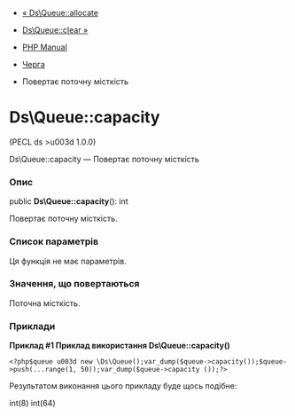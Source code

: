 - [« Ds\Queue::allocate](ds-queue.allocate.md)
- [Ds\Queue::clear »](ds-queue.clear.md)

- [PHP Manual](index.md)
- [Черга](class.ds-queue.md)
- Повертає поточну місткість

# Ds\Queue::capacity

(PECL ds \>u003d 1.0.0)

Ds\Queue::capacity — Повертає поточну місткість

### Опис

public **Ds\Queue::capacity**(): int

Повертає поточну місткість.

### Список параметрів

Ця функція не має параметрів.

### Значення, що повертаються

Поточна місткість.

### Приклади

**Приклад #1 Приклад використання **Ds\Queue::capacity()****

` <?php$queue u003d new \Ds\Queue();var_dump($queue->capacity());$queue->push(...range(1, 50));var_dump($queue->capacity ());?> `

Результатом виконання цього прикладу буде щось подібне:

int(8)
int(64)
